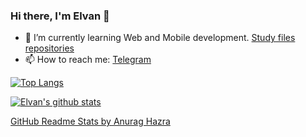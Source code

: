 ### Hi there, I'm Elvan 👋

<!--
**elvan/elvan** is a ✨ _special_ ✨ repository because its `README.md` (this file) appears on your GitHub profile.

Here are some ideas to get you started:

- 🔭 I’m currently working on ...
- 🌱 I’m currently learning ...
- 👯 I’m looking to collaborate on ...
- 🤔 I’m looking for help with ...
- 💬 Ask me about ...
- 📫 How to reach me: ...
- 😄 Pronouns: ...
- ⚡ Fun fact: ...
-->

- 🌱 I’m currently learning Web and Mobile development. [Study files repositories](https://github.com/elvan?tab=repositories&q=study&type=&language=&sort=)
- 📫 How to reach me: [Telegram](https://t.me/elvanhd)

[![Top Langs](https://github-readme-stats.vercel.app/api/top-langs/?username=elvan&layout=compact&langs_count=10&cache_seconds=1800&theme=tokyonight)](https://github.com/elvan?tab=repositories)

[![Elvan's github stats](https://github-readme-stats.vercel.app/api?username=elvan&hide_rank=true&show_icons=true&include_all_commits=true&count_private=true&disable_animations=true&cache_seconds=1800&theme=tokyonight)](https://github.com/elvan?tab=repositories)

[GitHub Readme Stats by Anurag Hazra](https://github.com/anuraghazra/github-readme-stats)

